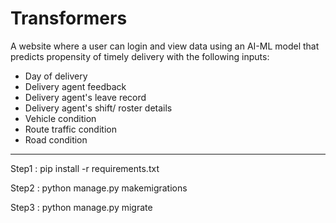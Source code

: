 # Transformers
A website where a user can login and view data using an AI-ML model that predicts propensity of timely delivery with the following inputs: 
* Day of delivery 
* Delivery agent feedback 
* Delivery agent's leave record 
* Delivery agent's shift/ roster details 
* Vehicle condition 
* Route traffic condition 
* Road condition
-----

Step1 : pip install -r requirements.txt

Step2 : python manage.py makemigrations

Step3 : python manage.py migrate
